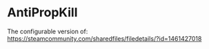 # AntiPropKill
The configurable version of: https://steamcommunity.com/sharedfiles/filedetails/?id=1461427018

